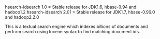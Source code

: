 hsearch-idsearch 1.0 = Stable release for JDK1.6, hbase-0.94 and hadoop1.2
hsearch-idsearch 2.01 = Stable release for JDK1.7, hbase-0.96.0 and hadoop2.2.0

This is a textual search engine which indexes billions of documents and perform search using lucene syntax to find matching document ids.
